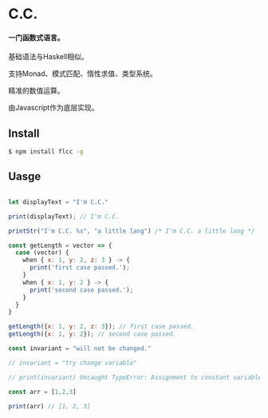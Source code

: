 # C.C.
#### 一门函数式语言。
<p>基础语法与Haskell相似。</p>
<p>支持Monad、模式匹配、惰性求值、类型系统。</p>
<p>精准的数值运算。</p>

由Javascript作为底层实现。

## Install
```bash
$ npm install flcc -g
```

## Uasge
```javascript

let displayText = "I'm C.C."

print(displayText); // I'm C.C.

printStr("I'm C.C. %s", "a little lang") /* I'm C.C. a little lang */

const getLength = vector => {
  case (vector) {
    when { x: 1, y: 2, z: 3 } -> {
      print('first case passed.');
    }
    when { x: 1, y: 2 } -> {
      print('second case passed.');
    }
  }
}

getLength({x: 1, y: 2, z: 3}); // first case passed.
getLength({x: 1, y: 2}); // second case passed.

const invariant = "will not be changed."

// invariant = "try change variable"

// print(invariant) Uncaught TypeError: Assignment to constant variable.

const arr = [1,2,3]

print(arr) // [1, 2, 3]

```